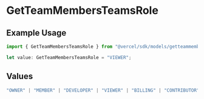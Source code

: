 # GetTeamMembersTeamsRole

## Example Usage

```typescript
import { GetTeamMembersTeamsRole } from "@vercel/sdk/models/getteammembersop.js";

let value: GetTeamMembersTeamsRole = "VIEWER";
```

## Values

```typescript
"OWNER" | "MEMBER" | "DEVELOPER" | "VIEWER" | "BILLING" | "CONTRIBUTOR" | "SECURITY"
```